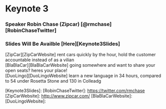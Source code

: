 # Keynote 3
### Speaker Robin Chase (Zipcar) [@rmchase][RobinChaseTwitter]
### Slides Will Be Availble [Here][Keynote3Slides]

[ZipCar][ZipCarWebsite] rent cars quickly by the hour, hold the customer accountable instead of as a vilian  
[BlaBlaCar][BlaBlaCarWebsite] going somewhere and want to share your open seats? heres your place!  
[DuoLingo][DuoLingoWebsite] learn a new language in 34 hours, compared to 54 under Rosetta Stone and 130 in Colleadg


[Keynote3Slides]: 
[RobinChaseTwitter]: https://twitter.com/rmchase
[ZipCarWebsite]:     http://www.zipcar.com/
[BlaBlaCarWebsite]: 
[DuoLingoWebsite]: 
